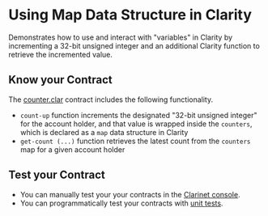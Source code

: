# Using Map Data Structure in Clarity

Demonstrates how to use and interact with "variables" in Clarity by incrementing a 32-bit unsigned integer and an additional Clarity function to retrieve the incremented value.

## Know your Contract

The [counter.clar](/examples/counter/contracts/counter.clar) contract includes the following functionality.

+ `count-up` function increments the designated "32-bit unsigned integer" for the account holder, and that value is wrapped inside the `counters`, which is declared as a `map` data structure in Clarity
+ `get-count (...)` function retrieves the latest count from the `counters` map for a given account holder

## Test your Contract

+ You can manually test your your contracts in the [Clarinet console](https://docs.hiro.so/clarinet/how-to-guides/how-to-test-contract#load-contracts-in-a-console).
+ You can programmatically test your contracts with [unit tests](https://docs.hiro.so/clarinet/how-to-guides/how-to-test-contract).

